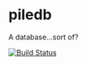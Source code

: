 piledb
======

A database...sort of?

[![Build Status](https://travis-ci.org/concept-not-found/piledb.svg)](https://travis-ci.org/concept-not-found/piledb)